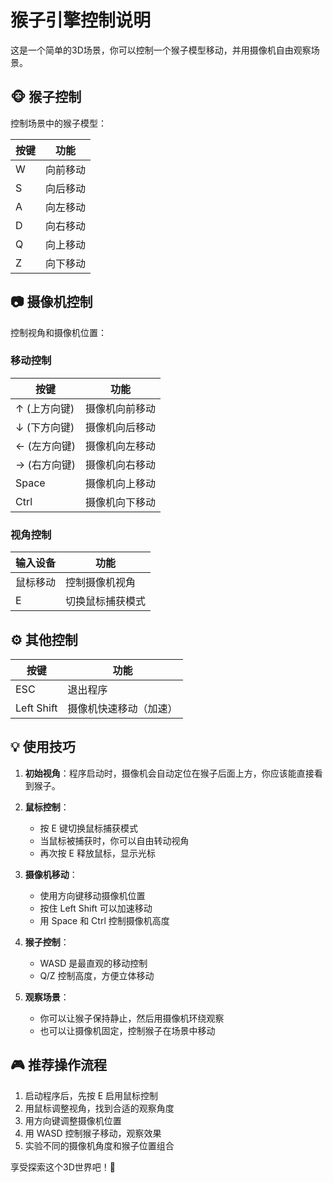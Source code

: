 # 猴子引擎控制说明

这是一个简单的3D场景，你可以控制一个猴子模型移动，并用摄像机自由观察场景。

## 🐵 猴子控制

控制场景中的猴子模型：

| 按键 | 功能 |
|------|------|
| W | 向前移动 |
| S | 向后移动 |
| A | 向左移动 |
| D | 向右移动 |
| Q | 向上移动 |
| Z | 向下移动 |

## 📷 摄像机控制

控制视角和摄像机位置：

### 移动控制
| 按键 | 功能 |
|------|------|
| ↑ (上方向键) | 摄像机向前移动 |
| ↓ (下方向键) | 摄像机向后移动 |
| ← (左方向键) | 摄像机向左移动 |
| → (右方向键) | 摄像机向右移动 |
| Space | 摄像机向上移动 |
| Ctrl | 摄像机向下移动 |

### 视角控制
| 输入设备 | 功能 |
|----------|------|
| 鼠标移动 | 控制摄像机视角 |
| E | 切换鼠标捕获模式 |

## ⚙️ 其他控制

| 按键 | 功能 |
|------|------|
| ESC | 退出程序 |
| Left Shift | 摄像机快速移动（加速） |

## 💡 使用技巧

1. **初始视角**：程序启动时，摄像机会自动定位在猴子后面上方，你应该能直接看到猴子。

2. **鼠标控制**：
   - 按 E 键切换鼠标捕获模式
   - 当鼠标被捕获时，你可以自由转动视角
   - 再次按 E 释放鼠标，显示光标

3. **摄像机移动**：
   - 使用方向键移动摄像机位置
   - 按住 Left Shift 可以加速移动
   - 用 Space 和 Ctrl 控制摄像机高度

4. **猴子控制**：
   - WASD 是最直观的移动控制
   - Q/Z 控制高度，方便立体移动

5. **观察场景**：
   - 你可以让猴子保持静止，然后用摄像机环绕观察
   - 也可以让摄像机固定，控制猴子在场景中移动

## 🎮 推荐操作流程

1. 启动程序后，先按 E 启用鼠标控制
2. 用鼠标调整视角，找到合适的观察角度
3. 用方向键调整摄像机位置
4. 用 WASD 控制猴子移动，观察效果
5. 实验不同的摄像机角度和猴子位置组合

享受探索这个3D世界吧！🚀 